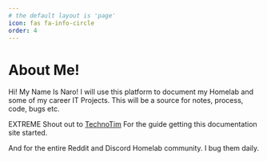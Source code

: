 ```yaml
---
# the default layout is 'page'
icon: fas fa-info-circle
order: 4
---
```


# About Me!

Hi! My Name Is Naro! I will use this platform to document my Homelab and some of my career IT Projects. This will be a source for notes, process, code, bugs etc.

EXTREME Shout out to [TechnoTim](https://www.youtube.com/technotimlive) For the guide getting this documentation site started.

And for the entire Reddit and Discord Homelab community. I bug them daily. 


